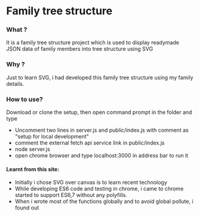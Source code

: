 # Family tree structure

### What ?
It is a family tree structure project which is used to display readymade JSON data of family members into tree structure using 
SVG

### Why ?
Just to learn SVG, i had developed this family tree structure using my family details.

### How to use?

Download or clone the setup, then open command prompt in the folder and type
- Uncomment two lines in server.js and public/index.js with comment as "setup for local development"
- comment the external fetch api service link in public/index.js
- node server.js
- open chrome browser and type localhost:3000 in address bar to run it

#### Learnt from this site:

- Initially i chose SVG over canvas is to learn recent technology
- While developing ES6 code and testing in chrome, i came to chrome started to support ES6,7 without any polyfills.
- When i wrote most of the functions globally and to avoid global pollute, i found out <script type="module"> makes the file encapsulated.
- I struggled mixing up html and svg together.
  
**Learned**
- new namespace for SVG in order to create new SVG elements
- SVG path element
- how to reuse the code in DOM 
- Recursion

- Started with variable width size and ended up with faulty SVG path lines. 
- Again started with fresh thoughts to design with fixed width and drawn with single svg using a pattern found.
- Achieving the pattern with some formulas was helpful in designing the tree perfectly (attached paper images).
- Rewrote the most of the logic more than 3 times with resusability in mind.
- Focusing on building the tree with many combinations by leaving misc features like person picture and cosmetics changes.
- Fortunately, ForeignObject element in SVG came to resue for DOM structure. Initially i thought ForeignObject is bad practice.
- Trying to figure out any design pattern can be useful in my code.
- Datalist for input autocomplete and dropped the idea since it has some limitations. I want to have event handlers on those options.

- Domain like imarun.com is hosted in Apache server and i cannot host in node js server since Web host provider didnt provide access.
- I can host nodejs app in AWS / Heroku
- I can able to host web services and static files in same server itself

**Update 7/9/20**
- Hosted nodejs Express app as backend api service in AWS and learnt CORS also to connect, allow single origin
- Connected with mongodb
- hosted my files frontend files in imarun.com


**Some TODOS**
- Ratio problem and colliding svg paths(like in sabas) which needs to be flexible
- More details in popup like profession and age
- Anniversary in Notification area.
- Add more family data , images, animations and some design changes
- provision for external JSON structure
- is it possible for srilankan names in fixed width 80px ?
- including global factors including culture and tradition around the world